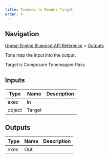 ```yaml
---
title: Tonemap to Render Target
order: 4
---
```

## Navigation

[Unreal Engine Blueprint API Reference](https://dev.epicgames.com/documentation/en-us/unreal-engine/BlueprintAPI) > [Outputs](https://dev.epicgames.com/documentation/en-us/unreal-engine/BlueprintAPI/Outputs)

Tone map the input into the output.

Target is Composure Tonemapper Pass

## Inputs

| Type | Name | Description |
| --- | --- | --- |
| exec | In |  |
| object | Target |  |

## Outputs

| Type | Name | Description |
| --- | --- | --- |
| exec | Out |  |
